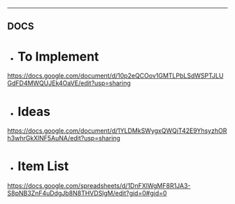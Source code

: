 ---
## DOCS
- # To Implement
https://docs.google.com/document/d/10p2eQCOov1GMTLPbLSdWSPTJLUGdFD4MWQUJEk4OaVE/edit?usp=sharing
- # Ideas
https://docs.google.com/document/d/1YLDMkSWygxQWQjT42E9YhsyzhORh3whrGkXlNF5AuNA/edit?usp=sharing
- # Item List
https://docs.google.com/spreadsheets/d/1DnFXlWgMF8R1JA3-S8pNB3ZnF4uDdgJb8N8THVDSlgM/edit?gid=0#gid=0
